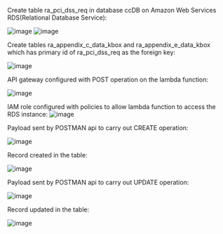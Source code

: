 Create table ra_pci_dss_req in database ccDB on Amazon Web Services RDS(Relational Database Service):

![image](https://github.com/parth1314/lambda_rds/assets/97305249/d521f23b-93fb-4a7d-af67-c62214f78213)
![image](https://github.com/parth1314/lambda_rds/assets/97305249/43a67b3f-993e-48d3-b257-c163fadb2a07)


Create tables ra_appendix_c_data_kbox and ra_appendix_e_data_kbox which has primary id of ra_pci_dss_req as the foreign key:

![image](https://github.com/parth1314/lambda_rds/assets/97305249/f6ddf5a1-858d-46b7-9d6c-429ebc10ea7e)


API gateway configured with POST operation on the lambda function:

![image](https://github.com/parth1314/lambda_rds/assets/97305249/3ebdd25b-9c19-428c-8937-f6c098ca5673)


IAM role configured with policies to allow lambda function to access the RDS instance:
![image](https://github.com/parth1314/lambda_rds/assets/97305249/8f5e2a32-7bc7-46f0-b72e-cf75ecbdabb2)


Payload sent by POSTMAN api to carry out CREATE operation:

![image](https://github.com/parth1314/lambda_rds/assets/97305249/5f619107-828d-45f7-824e-1d08bfe759d9)


Record created in the table:

![image](https://github.com/parth1314/lambda_rds/assets/97305249/f9e8d9e4-dfad-4757-ab1a-fecf9615af76)


Payload sent by POSTMAN api to carry out UPDATE operation:

![image](https://github.com/parth1314/lambda_rds/assets/97305249/6c1085e2-ec06-44a7-af7c-49fcb12dee78)


Record updated in the table:

![image](https://github.com/parth1314/lambda_rds/assets/97305249/dc9debb3-473a-41f5-a201-69e5587e0ad5)


